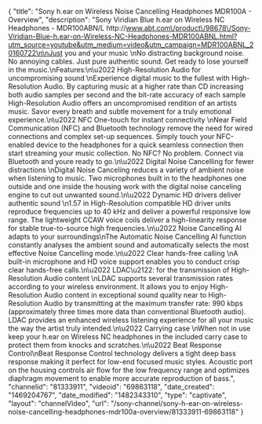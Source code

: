 {
    "title": "Sony h.ear on Wireless Noise Cancelling Headphones MDR100A - Overview",
    "description": "Sony Viridian Blue h.ear on Wireless NC Headphones  - MDR100ABN\/L http:\/\/www.abt.com\/product\/98678\/Sony-Viridian-Blue-h.ear-on-Wireless-NC-Headphones-MDR100ABNL.html?utm_source=youtube&utm_medium=video&utm_campaign=MDR100ABNL_20160722\n\nJust you and your music \nNo distracting background noise. No annoying cables. Just pure authentic sound. Get ready to lose yourself in the music.\nFeatures:\n\u2022 High-Resolution Audio for uncompromising sound \nExperience digital music to the fullest with High-Resolution Audio. By capturing music at a higher rate than CD increasing both audio samples per second and the bit-rate accuracy of each sample High-Resolution Audio offers an uncompromised rendition of an artists music. Savor every breath and subtle movement for a truly emotional experience.\n\u2022 NFC One-touch for instant connectivity \nNear Field Communication (NFC) and Bluetooth technology remove the need for wired connections and complex set-up sequences. Simply touch your NFC-enabled device to the headphones for a quick seamless connection then start streaming your music collection. No NFC? No problem. Connect via Bluetooth and youre ready to go.\n\u2022 Digital Noise Cancelling for fewer distractions \nDigital Noise Canceling reduces a variety of ambient noise when listening to music. Two microphones built in to the headphones one outside and one inside the housing work with the digital noise canceling engine to cut out unwanted sound.\n\u2022 Dynamic HD drivers deliver authentic sound \n1.57 in High-Resolution compatible HD driver units reproduce frequencies up to 40 kHz and deliver a powerful responsive low range. The lightweight CCAW voice coils deliver a high-linearity response for stable true-to-source high frequencies.\n\u2022 Noise Cancelling AI adapts to your surroundings\nThe Automatic Noise Cancelling AI function constantly analyses the ambient sound and automatically selects the most effective Noise Cancelling mode.\n\u2022 Clear hands-free calling \nA built-in microphone and HD voice support enables you to conduct crisp clear hands-free calls.\n\u2022 LDAC\u2122: for the transmission of High-Resolution Audio content \nLDAC supports several transmission rates according to your wireless environment. It allows you to enjoy High-Resolution Audio content in exceptional sound quality near to High-Resolution Audio by transmitting at the maximum transfer rate: 990 kbps (approximately three times more data than conventional Bluetooth audio). LDAC provides an enhanced wireless listening experience for all your music the way the artist truly intended.\n\u2022 Carrying case \nWhen not in use keep your h.ear on Wireless NC headphones in the included carry case to protect them from knocks and scratches.\n\u2022 Beat Response Control\nBeat Response Control technology delivers a tight deep bass response making it perfect for low-end focused music styles. Acoustic port on the housing controls air flow for the low frequency range and optimizes diaphragm movement to enable more accurate reproduction of bass.",
    "channelid": "81333911",
    "videoid": "69863118",
    "date_created": "1469204767",
    "date_modified": "1482343310",
    "type": "captivate",
    "layout": "channelVideo",
    "url": "\/sony-channel\/sony-h-ear-on-wireless-noise-cancelling-headphones-mdr100a-overview\/81333911-69863118"
}
